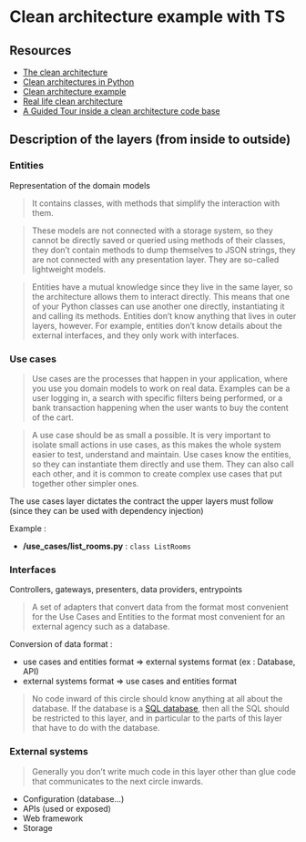 # Clean architecture example with TS

## Resources

- [The clean architecture](http://blog.cleancoder.com/uncle-bob/2012/08/13/the-clean-architecture.html)
- [Clean architectures in Python](https://leanpub.com/clean-architectures-in-python)
- [Clean architecture example](https://github.com/mattia-battiston/clean-architecture-example)
- [Real life clean architecture](https://www.slideshare.net/mattiabattiston/real-life-clean-architecture-61242830)
- [A Guided Tour inside a clean architecture code base](https://proandroiddev.com/a-guided-tour-inside-a-clean-architecture-code-base-48bb5cc9fc97?gi=eba71cf04e7)

## Description of the layers (from inside to outside)


### Entities

Representation of the domain models

> It contains classes, with methods that simplify the interaction with them.

> These models are not connected with a storage system, so they cannot be directly saved or queried using methods of their classes, they don’t contain methods to dump themselves to JSON strings, they are not connected with any presentation layer. They are so-called lightweight models.

> Entities have a mutual knowledge since they live in the same layer, so the architecture allows them to interact directly. This means that one of your Python classes can use another one directly, instantiating it and calling its methods. Entities don’t know anything that lives in outer layers, however. For example, entities don’t know details about the external interfaces, and they only work with interfaces.



### Use cases

> Use cases are the processes that happen in your application, where you use you domain models to work on real data. Examples can be a user logging in, a search with specific filters being performed, or a bank transaction happening when the user wants to buy the content of the cart.

> A use case should be as small a possible. It is very important to isolate small actions in use cases, as this makes the whole system easier to test, understand and maintain. Use cases know the entities, so they can instantiate them directly and use them. They can also call each other, and it is common to create complex use cases that put together other simpler ones.

The use cases layer dictates the contract the upper layers must follow (since they can be used with dependency injection)

Example :

- **/use_cases/list_rooms.py** : `class ListRooms`

### Interfaces

Controllers, gateways, presenters, data providers, entrypoints

> A set of adapters that convert data from the format most convenient for the Use Cases and Entities to the format most convenient for an external agency such as a database.

Conversion of data format :

- use cases and entities format => external systems format (ex : Database, API)
- external systems format => use cases and entities format

> No code inward of this circle should know anything at all about the database. If the database is a [SQL database](https://www.scaler.com/topics/sql/types-of-database-in-sql/), then all the SQL should be restricted to this layer, and in particular to the parts of this layer that have to do with the database.


### External systems

> Generally you don’t write much code in this layer other than glue code that communicates to the next circle inwards.

- Configuration (database…)
- APIs (used or exposed)
- Web framework
- Storage
